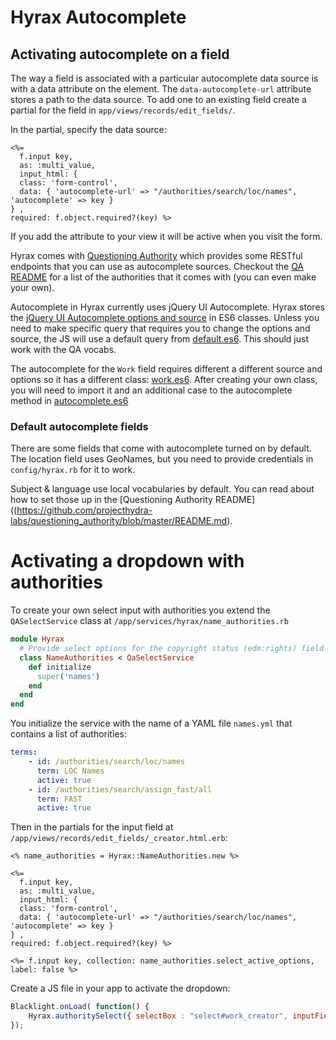# Hyrax Autocomplete

## Activating autocomplete on a field

The way a field is associated with a particular autocomplete data source is with a data attribute on the element. The `data-autocomplete-url` attribute stores a path to the data source. 
To add one to an existing field create a partial for the field in `app/views/records/edit_fields/`. 

In the partial, specify the data source: 

```erb
<%=
  f.input key,
  as: :multi_value,
  input_html: {
  class: 'form-control',
  data: { 'autocomplete-url' => "/authorities/search/loc/names",
'autocomplete' => key }
} ,
required: f.object.required?(key) %>
```
If you add the attribute to your view it will be active when you visit the form. 

Hyrax comes with [Questioning Authority](https://github.com/projecthydra-labs/questioning_authority) which provides some RESTful endpoints that you can use as autocomplete sources. Checkout the [QA README](https://github.com/projecthydra-labs/questioning_authority/blob/master/README.md) for a list of the authorities that it comes with (you can even make your own). 

Autocomplete in Hyrax currently uses jQuery UI Autocomplete. Hyrax stores the [jQuery UI Autocomplete options and 
source](http://jqueryui.com/autocomplete/#remote-jsonp) in ES6 classes. Unless you need to make specific query that requires you to change the options and source, the JS will use a default query from [default.es6](https://github.com/projecthydra-labs/hyrax/blob/master/app/assets/javascripts/hyrax/autocomplete/default.es6). This should just 
work with the QA vocabs. 

The autocomplete for the `Work` field requires different a different source and options so it has a different class: [work.es6](https://github.com/projecthydra-labs/hyrax/blob/master/app/assets/javascripts/hyrax/autocomplete/work.es6).
After creating your own class, you will need to import it and an additional case to the autocomplete method in [autocomplete.es6](https://github.com/projecthydra-labs/hyrax/blob/master/app/assets/javascripts/hyrax/autocomplete.es6)

### Default autocomplete fields

There are some fields that come with autocomplete turned on by default. The location field
uses GeoNames, but you need to provide credentials in `config/hyrax.rb` for it to work. 

Subject & language use local vocabularies by default. You can read about how to set those up 
in the [Questioning Authority README]((https://github.com/projecthydra-labs/questioning_authority/blob/master/README.md). 

# Activating a dropdown with authorities

To create your own select input with authorities you extend the `QASelectService` class at `/app/services/hyrax/name_authorities.rb`

```ruby
module Hyrax
  # Provide select options for the copyright status (edm:rights) field
  class NameAuthorities < QaSelectService
    def initialize
      super('names')
    end
  end
end
```

You initialize the service with the name of a YAML file `names.yml` that contains a list of authorities:

```yaml
terms:
    - id: /authorities/search/loc/names
      term: LOC Names
      active: true
    - id: /authorities/search/assign_fast/all
      term: FAST
      active: true
```

Then in the partials for the input field at `/app/views/records/edit_fields/_creator.html.erb`:

```erb
<% name_authorities = Hyrax::NameAuthorities.new %>

<%=
  f.input key,
  as: :multi_value,
  input_html: {
  class: 'form-control',
  data: { 'autocomplete-url' => "/authorities/search/loc/names",
'autocomplete' => key }
} ,
required: f.object.required?(key) %>

<%= f.input key, collection: name_authorities.select_active_options, label: false %>
```
Create a JS file in your app to activate the dropdown:

```javascript
Blacklight.onLoad( function() {
	Hyrax.authoritySelect({ selectBox : "select#work_creator", inputField : "input.work_creator" });
});
```



